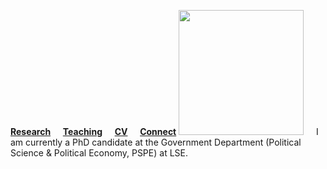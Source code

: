 [**Research**](Research.md) &nbsp; &nbsp; [**Teaching**](Teaching.md) &nbsp; &nbsp; [**CV**](CV.pdf) &nbsp; &nbsp; [**Connect**](Connect.md)
<img src="sehoof.jpg" width="200"> &nbsp; &nbsp; I am currently a PhD candidate at the Government Department (Political Science & Political Economy, PSPE) at LSE.
